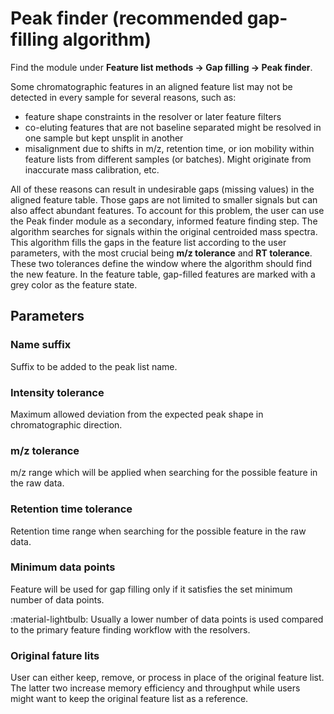 # Peak finder (recommended gap-filling algorithm)

Find the module under **Feature list methods → Gap filling → Peak finder**.

Some chromatographic features in an aligned feature list may not be detected in every sample for several reasons, such as:

- feature shape constraints in the resolver or later feature filters
- co-eluting features that are not baseline separated might be resolved in one sample but kept unsplit in another 
- misalignment due to shifts in m/z, retention time, or ion mobility within feature lists from different samples (or batches). Might originate from inaccurate mass calibration, etc.

All of these reasons can result in undesirable gaps (missing values) in the aligned feature table. Those gaps are not limited to smaller signals but can also affect abundant features. To account for this problem, the user can use the Peak finder module as a secondary, informed feature finding step. The algorithm searches for signals within the original centroided mass spectra. This algorithm fills the gaps in the feature list according to the user parameters, with the most crucial being **m/z tolerance** and **RT tolerance**. These two tolerances define the window where the algorithm should find the new feature. In the feature table, gap-filled features are marked with a grey color as the feature state. 


## Parameters

### Name suffix
Suffix to be added to the peak list name. 

### Intensity tolerance
Maximum allowed deviation from the expected peak shape in chromatographic direction.

### m/z tolerance
m/z range which will be applied when searching for the possible feature in the raw data.

### Retention time tolerance
Retention time range when searching for the possible feature in the raw data.

### Minimum data points
Feature will be used for gap filling only if it satisfies the set minimum number of data points.

:material-lightbulb: Usually a lower number of data points is used compared to the primary feature finding workflow with the resolvers.

### Original fature lits
User can either keep, remove, or process in place of the original feature list. The latter two increase memory efficiency and throughput while users might want to keep the original feature list as a reference. 

